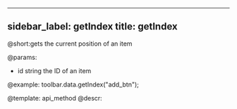 
---
sidebar_label: getIndex
title: getIndex
---          

@short:gets the current position of an item

@params:
- id 		string		 the ID of an item




@example:
toolbar.data.getIndex("add_btn");

@template: api_method
@descr: